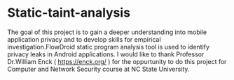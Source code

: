 # Static-taint-analysis
The goal of this project is to gain a deeper understanding into mobile application privacy
and to develop skills for empirical investigation.FlowDroid static
program analysis tool is used to identify privacy leaks in Android applications. I would like to thank Professor Dr.William Enck ( https://enck.org/ ) for the oppurtunity to do this project for Computer and Network Security course at NC State University.

